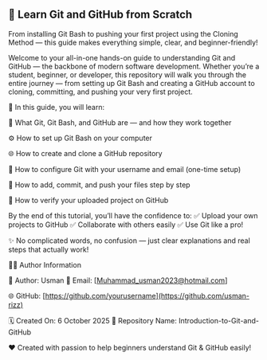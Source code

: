 ## 🚀 Learn Git and GitHub from Scratch

From installing Git Bash to pushing your first project using the Cloning Method — this guide makes everything simple, clear, and beginner-friendly!

Welcome to your all-in-one hands-on guide to understanding Git and GitHub — the backbone of modern software development.
Whether you’re a student, beginner, or developer, this repository will walk you through the entire journey — from setting up Git Bash and creating a GitHub account to cloning, committing, and pushing your very first project.

📘 In this guide, you will learn:

🧩 What Git, Git Bash, and GitHub are — and how they work together

⚙️ How to set up Git Bash on your computer

🌐 How to create and clone a GitHub repository

🧠 How to configure Git with your username and email (one-time setup)

💾 How to add, commit, and push your files step by step

🎯 How to verify your uploaded project on GitHub

By the end of this tutorial, you’ll have the confidence to:
✅ Upload your own projects to GitHub
✅ Collaborate with others easily
✅ Use Git like a pro!

✨ No complicated words, no confusion — just clear explanations and real steps that actually work!

🧑‍💻 Author Information

👤 Author: Usman
📧 Email: [Muhammad_usman2023@hotmail.com]

🌐 GitHub: [https://github.com/yourusername](https://github.com/usman-rizz)

🗓️ Created On:  6 October 2025
📄 Repository Name: Introduction-to-Git-and-GitHub

❤️ Created with passion to help beginners understand Git & GitHub easily!
